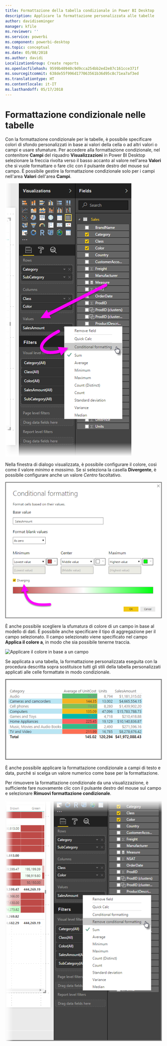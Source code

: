 ```yaml
---
title: Formattazione della tabella condizionale in Power BI Desktop
description: Applicare la formattazione personalizzata alle tabelle
author: davidiseminger
manager: kfile
ms.reviewer: ''
ms.service: powerbi
ms.component: powerbi-desktop
ms.topic: conceptual
ms.date: 05/08/2018
ms.author: davidi
LocalizationGroup: Create reports
ms.openlocfilehash: 9599b40940c9d9cca254bb2ed2e87c161cce371f
ms.sourcegitcommit: 638de55f996d177063561b36d95c8c71ea7af3ed
ms.translationtype: HT
ms.contentlocale: it-IT
ms.lasthandoff: 05/17/2018
---
```

# <a name="conditional-formatting-in-tables"></a>Formattazione condizionale nelle tabelle
Con la formattazione condizionale per le tabelle, è possibile specificare colori di sfondo personalizzati in base ai valori della cella o ad altri valori o campi e usare sfumature. Per accedere alla formattazione condizionale, nel contenitore **Campi** del riquadro **Visualizzazioni** in Power BI Desktop selezionare la freccia rivolta verso il basso accanto al valore nell'area **Valori** che si vuole formattare o fare clic con il pulsante destro del mouse sul campo. È possibile gestire la formattazione condizionale solo per i campi nell'area **Valori** dell'area **Campi**.

![Formattazione condizionale delle tabelle](media/desktop-conditional-table-formatting/table-formatting_1.png)

Nella finestra di dialogo visualizzata, è possibile configurare il colore, così come il valore *minimo* e *massimo*. Se si seleziona la casella **Divergente**, è possibile configurare anche un valore *Centro* facoltativo.

![Colori divergenti](media/desktop-conditional-table-formatting/table-formatting_2.png)

È anche possibile scegliere la sfumatura di colore di un campo in base al modello di dati. È possibile anche specificare il tipo di aggregazione per il campo selezionato. Il campo selezionato viene specificato nel campo **Applica il colore a**, in modo che sia possibile tenerne traccia.

![Applicare il colore in base a un campo](media/desktop-conditional-table-formatting/table-formatting_2b.png)

Se applicata a una tabella, la formattazione personalizzata eseguita con la procedura descritta sopra sostituisce tutti gli stili della tabella personalizzati applicati alle celle formattate in modo condizionale.

![Formattazione tabelle](media/desktop-conditional-table-formatting/table-formatting_3.png)

È anche possibile applicare la formattazione condizionale a campi di testo e data, purché si scelga un valore numerico come base per la formattazione. 

Per rimuovere la formattazione condizionale da una visualizzazione, è sufficiente fare nuovamente clic con il pulsante destro del mouse sul campo e selezionare **Rimuovi formattazione condizionale**.

![Rimozione della formattazione tabelle](media/desktop-conditional-table-formatting/table-formatting_4.png)

